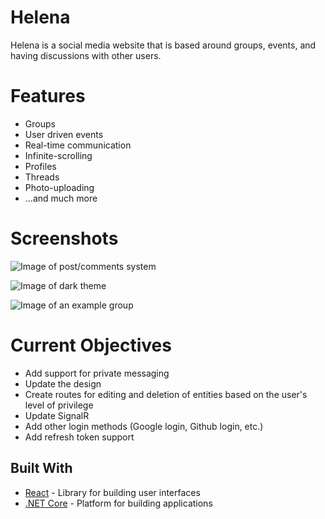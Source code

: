 # Helena

Helena is a social media website that is based around groups, events, and having discussions with other users.

# Features

* Groups
* User driven events
* Real-time communication
* Infinite-scrolling
* Profiles
* Threads
* Photo-uploading
* ...and much more

# Screenshots
![Image of post/comments system](https://i.imgur.com/HVEUUe4.png)

![Image of dark theme](https://i.imgur.com/xBNjFzb.png)

![Image of an example group](https://i.imgur.com/vPrNKR3.png)

# Current Objectives

* Add support for private messaging
* Update the design
* Create routes for editing and deletion of entities based on the user's level of privilege
* Update SignalR
* Add other login methods (Google login, Github login, etc.)
* Add refresh token support

## Built With

* [React](https://reactjs.org/) - Library for building user interfaces
* [.NET Core](https://dotnet.microsoft.com/) - Platform for building applications
